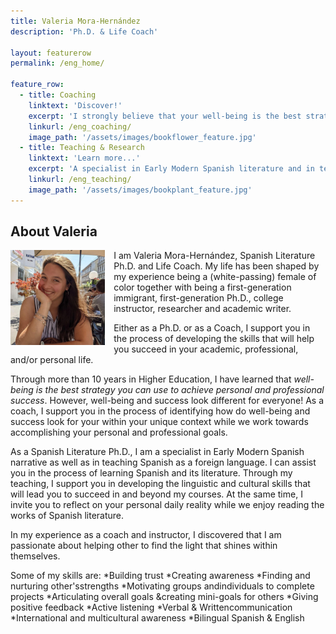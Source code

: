 ```yaml
---
title: Valeria Mora-Hernández
description: 'Ph.D. & Life Coach'

layout: featurerow
permalink: /eng_home/

feature_row:
  - title: Coaching
    linktext: 'Discover!'
    excerpt: 'I strongly believe that your well-being is the best strategy to successfully achieve your personal and professional goals.' 
    linkurl: /eng_coaching/
    image_path: '/assets/images/bookflower_feature.jpg'
  - title: Teaching & Research
    linktext: 'Learn more...'
    excerpt: 'A specialist in Early Modern Spanish literature and in teaching Spanish as a foreign language.'
    linkurl: /eng_teaching/
    image_path: '/assets/images/bookplant_feature.jpg'
---
```

## About Valeria

<img align="left" src='/assets/images/aboutphoto.jpg' width='30%' style='margin-right:1em' > I am Valeria Mora-Hernández, Spanish Literature Ph.D. and Life Coach. My life has been shaped by my experience being a (white-passing) female of color together with being a first-generation immigrant, first-generation Ph.D., college instructor, researcher and academic writer. 

Either as a Ph.D. or as a Coach, I support you in the process of developing the skills that will help you succeed in your academic, professional, and/or personal life.

Through more than 10 years in Higher Education, I have learned that *well-being is the best strategy you can use to achieve personal and professional success*. However, well-being and success look different for everyone! As a coach, I support you in the process of identifying how do well-being and success look for your within your unique context while we work towards accomplishing your personal and professional goals. 

As a Spanish Literature Ph.D., I am a specialist in Early Modern Spanish narrative as well as in teaching Spanish as a foreign language. I can assist you in the process of learning Spanish and its literature. Through my teaching, I support you in developing the linguistic and cultural skills that will lead you to succeed in and beyond my courses. At the same time, I invite you to reflect on your personal daily reality while we enjoy reading the works of Spanish literature.

In my experience as a coach and instructor, I discovered that I am passionate about helping other to find the light that shines within themselves. 

Some of my skills are:
	*Building trust
	*Creating awareness
	*Finding and nurturing other'sstrengths
	*Motivating groups andindividuals to complete projects
	*Articulating overall goals &creating mini-goals for others
	*Giving positive feedback
	*Active listening
	*Verbal & Writtencommunication
	*International and multicultural awareness
	*Bilingual Spanish & English